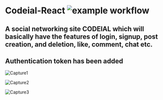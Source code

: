 # Codeial-React ![example workflow](https://img.shields.io/badge/Stack-React-red)
## A social networking site CODEIAL which will basically have the features of login, signup, post creation, and deletion, like, comment, chat etc. 
## Authentication token has been added
![Capture1](https://user-images.githubusercontent.com/96413187/190472491-096621f0-2c3c-4bb5-8d3e-53cf85b74f3b.PNG)

![Capture2](https://user-images.githubusercontent.com/96413187/190472511-b15c26f7-9fc3-48b2-906e-b29ccffc7613.PNG)

![Capture3](https://user-images.githubusercontent.com/96413187/190472533-7e88f176-2be9-483f-b2c5-e87a43df239e.PNG)
